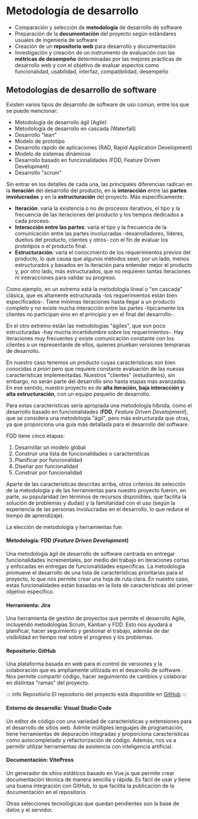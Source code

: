 # Metodología de desarrollo

- Comparación y selección de **metodología** de desarrollo de software
- Preparación de la **documentación** del proyecto según estándares usuales de ingeniería de software
- Creación de un **repositorio web** para desarrollo y documentación
- Investigación y creación de un instrumento de evaluación con las **métricas de desempeño** determinadas por las mejores prácticas de desarrollo web y con el objetivo de evaluar aspectos como funcionalidad, usabilidad, interfaz, compatibilidad, desempeño

## Metodologías de desarrollo de software

Existen varios tipos de desarrollo de software de uso común, entre los que se puede mencionar:

- Metodología de desarrollo ágil (Agile)
- Metodología de desarrollo en cascada (Waterfall)
- Desarrollo "lean"
- Modelo de prototipo
- Desarrollo rápido de aplicaciones (RAD, Rapid Application Development)
- Modelo de sistemas dinámicos
- Desarrollo basado en funcionalidades (FDD, Feature Driven Development)
- Desarrollo "scrum"

Sin entrar en los detalles de cada una, las principales diferencias radican en la **iteración** del desarrollo del producto, en la **interacción** entre las **partes involucradas** y en la **estructuración** del proyecto. Más específicamente:

- **Iteración**: varía la existencia o no de procesos iterativos, el tipo y la frecuencia de las iteraciones del producto y los tiempos dedicados a cada proceso.
- **Interacción entre las partes**: varía el tipo y la frecuencia de la comunicación entre las partes involucradas -desarrolladores, líderes, dueños del producto, clientes y otros- con el fin de evaluar los prototipos o el producto final.
- **Estructuración**: varía el conocimiento de los requerimientos previos del producto, lo que causa que algunos métodos sean, por un lado, menos estructurados y basados en la iteración para entender mejor el producto y, por otro lado, más estructurados, que no requieren tantas iteraciones ni interacciones para validar su progreso.

Como ejemplo, en un extremo está la metodología lineal o "en cascada" clásica, que es altamente estructurada -los requerimientos están bien especificados-. Tiene mínimas iteraciones hasta llegar a un producto completo y no existe mucha interacción entre las partes -típicamente los clientes no participan sino en el principio y en el final del desarrollo-.

En el otro extremo están las metodologías "ágiles", que son poco estructuradas -hay mucha incertidumbre sobre los requerimientos-. Hay iteraciones muy frecuentes y existe comunicación constante con los clientes o un representante de ellos, quienes prueban versiones tempranas de desarrollo.

En nuestro caso tenemos un producto cuyas características son bien conocidas *a priori* pero que requiere constante evaluación de las nuevas características implementadas. Nuestros "clientes" (estudiantes), sin embargo, no serán parte del desarrollo sino hasta etapas más avanzadas. En ese sentido, nuestro proyecto es de **alta iteración, baja interacción y alta estructuración**, con un equipo pequeño de desarrollo. 

Para estas características sería apropiada una metodología híbrida, como el desarrollo basado en funcionalidades (**FDD**, *Feature Driven Development*), que se considera una metodología "ágil", pero más estructurada que otras, ya que proporciona una guía más detallada para el desarrollo del software.

FDD tiene cinco etapas:

1. Desarrollar un modelo global
2. Construir una lista de funcionalidades o características
3. Planificar por funcionalidad
4. Diseñar por funcionalidad
5. Construir por funcionalidad

Aparte de las características descritas arriba, otros criterios de selección de la metodología y de las herramientas para nuestro proyecto fueron, en parte, su popularidad (en términos de recursos disponibles, que facilita la solución de problemas y dudas) y la familiaridad con el uso (según la experiencia de las personas involucradas en el desarrollo, lo que reduce el tiempo de aprendizaje).

La elección de metodología y herramientas fue:

#### Metodología: FDD (*Feature Driven Development*) 

Una metodología ágil de desarrollo de software centrada en entregar funcionalidades incrementales, por medio del trabajo en iteraciones cortas y enfocadas en entregas de funcionalidades específicas. La metodología promueve el desarrollo de una lista de características prioritarias para el proyecto, lo que nos permite crear una hoja de ruta clara. En nuestro caso, estas funcionalidades están basadas en la lista de características del primer objetivo específico.

#### Herramienta: Jira

Una herramienta de gestión de proyectos que permite el desarrollo Agile, incluyendo metodologías Scrum, Kanban y FDD. Esto nos ayudará a planificar, hacer seguimiento y gestionar el trabajo, además de dar visibilidad en tiempo real sobre el progreso y los problemas.

#### Repositorio: GitHub

Una plataforma basada en web para el control de versiones y la colaboración que es ampliamente utilizada en el desarrollo de software. Nos permite compartir código, hacer seguimiento de cambios y colaborar en distintas "ramas" del proyecto.

::: info Repositorio
El repositorio del proyecto está disponible en [GitHub](https://github.com/fabianabarca/kalouk)
:::

#### Entorno de desarrollo: Visual Studio Code

Un editor de código con una variedad de características y extensiones para el desarrollo de sitios web. Admite múltiples lenguajes de programación, tiene herramientas de depuración integradas y proporciona características como autocompletado y refactorización de código. Además, nos va a permitir utilizar herramientas de asistencia con inteligencia artificial.

#### Documentación: VitePress

Un generador de sitios estáticos basado en Vue.js que permite crear documentación técnica de manera sencilla y rápida. Es fácil de usar y tiene una buena integración con GitHub, lo que facilita la publicación de la documentación en el repositorio. 

Otras selecciones tecnológicas que quedan pendientes son la base de datos y el servidor.

